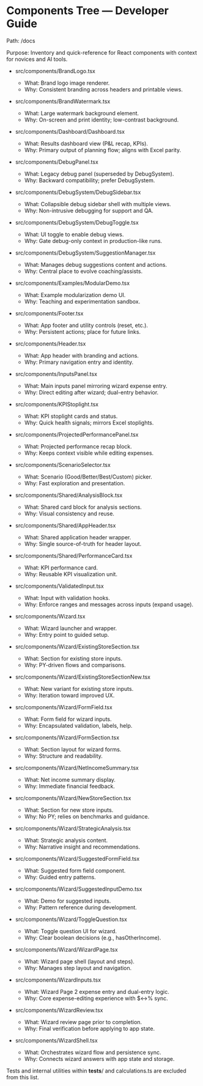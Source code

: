 # Components Tree — Developer Guide
Path: /docs

Purpose: Inventory and quick-reference for React components with context for novices and AI tools.

- src/components/BrandLogo.tsx
  - What: Brand logo image renderer.
  - Why: Consistent branding across headers and printable views.

- src/components/BrandWatermark.tsx
  - What: Large watermark background element.
  - Why: On-screen and print identity; low-contrast background.

- src/components/Dashboard/Dashboard.tsx
  - What: Results dashboard view (P&L recap, KPIs).
  - Why: Primary output of planning flow; aligns with Excel parity.

- src/components/DebugPanel.tsx
  - What: Legacy debug panel (superseded by DebugSystem).
  - Why: Backward compatibility; prefer DebugSystem.

- src/components/DebugSystem/DebugSidebar.tsx
  - What: Collapsible debug sidebar shell with multiple views.
  - Why: Non-intrusive debugging for support and QA.

- src/components/DebugSystem/DebugToggle.tsx
  - What: UI toggle to enable debug views.
  - Why: Gate debug-only context in production-like runs.

- src/components/DebugSystem/SuggestionManager.tsx
  - What: Manages debug suggestions content and actions.
  - Why: Central place to evolve coaching/assists.

- src/components/Examples/ModularDemo.tsx
  - What: Example modularization demo UI.
  - Why: Teaching and experimentation sandbox.

- src/components/Footer.tsx
  - What: App footer and utility controls (reset, etc.).
  - Why: Persistent actions; place for future links.

- src/components/Header.tsx
  - What: App header with branding and actions.
  - Why: Primary navigation entry and identity.

- src/components/InputsPanel.tsx
  - What: Main inputs panel mirroring wizard expense entry.
  - Why: Direct editing after wizard; dual-entry behavior.

- src/components/KPIStoplight.tsx
  - What: KPI stoplight cards and status.
  - Why: Quick health signals; mirrors Excel stoplights.

- src/components/ProjectedPerformancePanel.tsx
  - What: Projected performance recap block.
  - Why: Keeps context visible while editing expenses.

- src/components/ScenarioSelector.tsx
  - What: Scenario (Good/Better/Best/Custom) picker.
  - Why: Fast exploration and presentation.

- src/components/Shared/AnalysisBlock.tsx
  - What: Shared card block for analysis sections.
  - Why: Visual consistency and reuse.

- src/components/Shared/AppHeader.tsx
  - What: Shared application header wrapper.
  - Why: Single source-of-truth for header layout.

- src/components/Shared/PerformanceCard.tsx
  - What: KPI performance card.
  - Why: Reusable KPI visualization unit.

- src/components/ValidatedInput.tsx
  - What: Input with validation hooks.
  - Why: Enforce ranges and messages across inputs (expand usage).

- src/components/Wizard.tsx
  - What: Wizard launcher and wrapper.
  - Why: Entry point to guided setup.

- src/components/Wizard/ExistingStoreSection.tsx
  - What: Section for existing store inputs.
  - Why: PY-driven flows and comparisons.

- src/components/Wizard/ExistingStoreSectionNew.tsx
  - What: New variant for existing store inputs.
  - Why: Iteration toward improved UX.

- src/components/Wizard/FormField.tsx
  - What: Form field for wizard inputs.
  - Why: Encapsulated validation, labels, help.

- src/components/Wizard/FormSection.tsx
  - What: Section layout for wizard forms.
  - Why: Structure and readability.

- src/components/Wizard/NetIncomeSummary.tsx
  - What: Net income summary display.
  - Why: Immediate financial feedback.

- src/components/Wizard/NewStoreSection.tsx
  - What: Section for new store inputs.
  - Why: No PY; relies on benchmarks and guidance.

- src/components/Wizard/StrategicAnalysis.tsx
  - What: Strategic analysis content.
  - Why: Narrative insight and recommendations.

- src/components/Wizard/SuggestedFormField.tsx
  - What: Suggested form field component.
  - Why: Guided entry patterns.

- src/components/Wizard/SuggestedInputDemo.tsx
  - What: Demo for suggested inputs.
  - Why: Pattern reference during development.

- src/components/Wizard/ToggleQuestion.tsx
  - What: Toggle question UI for wizard.
  - Why: Clear boolean decisions (e.g., hasOtherIncome).

- src/components/Wizard/WizardPage.tsx
  - What: Wizard page shell (layout and steps).
  - Why: Manages step layout and navigation.

- src/components/WizardInputs.tsx
  - What: Wizard Page 2 expense entry and dual-entry logic.
  - Why: Core expense-editing experience with $↔% sync.

- src/components/WizardReview.tsx
  - What: Wizard review page prior to completion.
  - Why: Final verification before applying to app state.

- src/components/WizardShell.tsx
  - What: Orchestrates wizard flow and persistence sync.
  - Why: Connects wizard answers with app state and storage.

Tests and internal utilities within __tests__/ and calculations.ts are excluded from this list.
